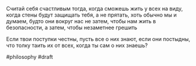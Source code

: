 Считай себя счастливым тогда, когда сможешь жить у всех на виду, когда стены будут защищать тебя, а не прятать, хоть обычно мы и думаем, будто они вокруг нас не затем, чтобы нам жить в безопасности, а затем, чтобы незаметнее грешить

Если твои поступки честны, пусть все о них знают, если они постыдны, что толку таить их от всех, когда ты сам о них знаешь?

#philosophy
#draft